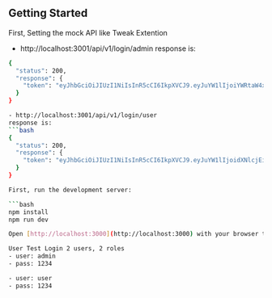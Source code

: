 ## Getting Started

First, Setting the mock API like Tweak Extention
- http://localhost:3001/api/v1/login/admin
response is:
```bash
{
  "status": 200,
  "response": {
    "token": "eyJhbGciOiJIUzI1NiIsInR5cCI6IkpXVCJ9.eyJuYW1lIjoiYWRtaW4xIiwiZW1haWwiOiJhZG1pbi5lbWFpbEBnbWFpbC5jb20iLCJyb2xlIjoiQURNSU4ifQ.91VaQcMDdRWOj849ddLZO7pR_qjl_DpHdaaYCYfakkg"
  }
}

- http://localhost:3001/api/v1/login/user
response is:
```bash
{
  "status": 200,
  "response": {
    "token": "eyJhbGciOiJIUzI1NiIsInR5cCI6IkpXVCJ9.eyJuYW1lIjoidXNlcjEiLCJlbWFpbCI6InVzZXIuZW1haWxAZ21haWwuY29tIiwicm9sZSI6IlVTRVIifQ.IgQln56kjBGc66IAjRMjeJtscM2u--Uz5Ul01r1f874"
  }
}

First, run the development server:

```bash
npm install
npm run dev

Open [http://localhost:3000](http://localhost:3000) with your browser to see the result.

User Test Login 2 users, 2 roles
- user: admin
- pass: 1234

- user: user
- pass: 1234

